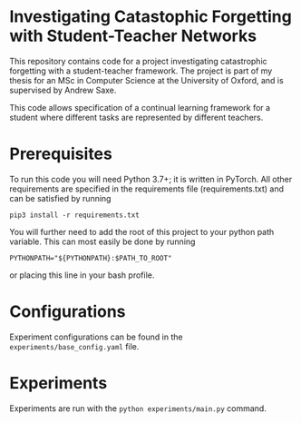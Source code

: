 # Investigating Catastophic Forgetting with Student-Teacher Networks

This repository contains code for a project investigating catastrophic forgetting with 
a student-teacher framework. The project is part of my thesis for an MSc in Computer Science at the University 
of Oxford, and is supervised by Andrew Saxe.

This code allows specification of a continual learning framework for a student
where different tasks are represented by different teachers.

# Prerequisites

To run this code you will need Python 3.7+; it is written in PyTorch. All other requirements are 
specified in the requirements file (requirements.txt) and can be satisfied by running  

```pip3 install -r requirements.txt```

You will further need to add the root of this project to your python path variable. This can most easily be done 
by running 

```PYTHONPATH="${PYTHONPATH}:$PATH_TO_ROOT"```

or placing this line in your bash profile.

# Configurations

Experiment configurations can be found in the ```experiments/base_config.yaml``` file. 

# Experiments

Experiments are run with the ```python experiments/main.py``` command.
